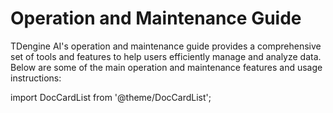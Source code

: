 # Operation and Maintenance Guide

TDengine AI's operation and maintenance guide provides a comprehensive set of tools and features to help users efficiently manage and analyze data. Below are some of the main operation and maintenance features and usage instructions:

import DocCardList from '@theme/DocCardList';

<DocCardList />